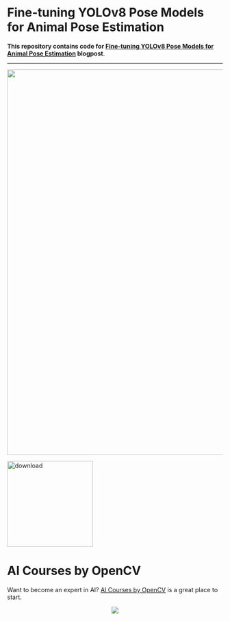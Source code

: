 # Fine-tuning YOLOv8 Pose Models for Animal Pose Estimation

**This repository contains code for [Fine-tuning YOLOv8 Pose Models for Animal Pose Estimation](https://learnopencv.com/animal-pose-estimation/) blogpost**.

---

<img src = "https://learnopencv.com/wp-content/uploads/2023/09/Animal-Pose-Estimation-using-YOLOv8-feature.gif" width=900>



[<img src="https://learnopencv.com/wp-content/uploads/2022/07/download-button-e1657285155454.png" alt="download" width="200">](https://www.dropbox.com/scl/fo/p9c7b1mgxylbigv8t4845/h?rlkey=yofi1somsoclymtjxnvdag0oq&dl=1)



# AI Courses by OpenCV

Want to become an expert in AI? [AI Courses by OpenCV](https://opencv.org/courses/) is a great place to start. 

<a href="https://opencv.org/courses/">

<p align="center"> 
<img src="https://learnopencv.com/wp-content/uploads/2023/01/AI-Courses-By-OpenCV-Github.png">
</p>
</a>
